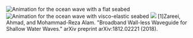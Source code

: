 ![Animation for the ocean wave with a flat seabed](https://github.com/KaiyuLi-1891/OceanWaveSimulation/blob/main/wave_flat_non.gif)
![Animation for the ocean wave with visco-elastic seabed](https://github.com/KaiyuLi-1891/OceanWaveSimulation/blob/main/wave_ve_non.gif)
![](https://github.com/KaiyuLi-1891/OceanWaveSimulation/blob/main/Bending1.gif)
[1]Zareei, Ahmad, and Mohammad-Reza Alam. "Broadband Wall-less Waveguide for Shallow Water Waves." arXiv preprint arXiv:1812.02221 (2018).
